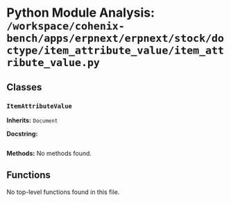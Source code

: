 # Python Module Analysis: `/workspace/cohenix-bench/apps/erpnext/erpnext/stock/doctype/item_attribute_value/item_attribute_value.py`

## Classes

### `ItemAttributeValue`
**Inherits:** `Document`


**Docstring:**
```

```

**Methods:**
No methods found.




## Functions

No top-level functions found in this file.
